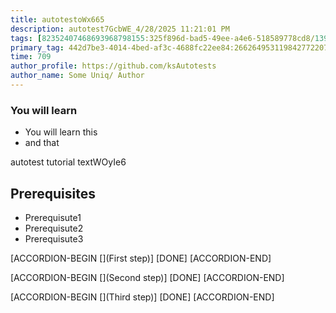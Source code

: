 ```yaml
---
title: autotestoWx665
description: autotest7GcbWE_4/28/2025 11:21:01 PM
tags: [82352407468693968798155:325f896d-bad5-49ee-a4e6-518589778cd8/139269250608756787992873,197f4ec4-6c14-5b5e-9fb3-058e21403d41:tech/73554900100700000996,c1a376dd-ebd0-4787-804e-a23fef23ba06:4625ac99-30b5-4df6-a6c5-f840dd406e80/1bf8f1d5-d54a-41e0-b203-d94deae18a3c]
primary_tag: 442d7be3-4014-4bed-af3c-4688fc22ee84:266264953119842772207986043063520
time: 709
author_profile: https://github.com/ksAutotests
author_name: Some Uniq/ Author
---
```

### You will learn
- You will learn this
- and that

autotest tutorial textWOyIe6

## Prerequisites
- Prerequisute1
- Prerequisute2
- Prerequisute3

[ACCORDION-BEGIN [](First step)]
[DONE]
[ACCORDION-END]

[ACCORDION-BEGIN [](Second step)]
[DONE]
[ACCORDION-END]

[ACCORDION-BEGIN [](Third step)]
[DONE]
[ACCORDION-END]

